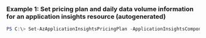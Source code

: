 ### Example 1: Set pricing plan and daily data volume information for an application insights resource (autogenerated)
```powershell
PS C:\> Set-AzApplicationInsightsPricingPlan -ApplicationInsightsComponent {ApplicationInsightsComponent} -DailyCapGB 400 -PricingPlan Basic
```

